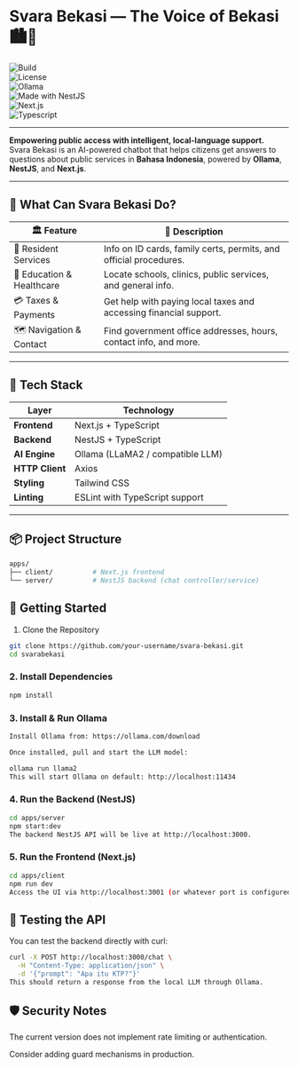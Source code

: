 # Svara Bekasi — The Voice of Bekasi 🏙️💬  
![Build](https://img.shields.io/badge/build-passing-brightgreen?style=flat-square)  
![License](https://img.shields.io/badge/license-MIT-blue.svg?style=flat-square)  
![Ollama](https://img.shields.io/badge/ollama-LLaMA2-success?style=flat-square)  
![Made with NestJS](https://img.shields.io/badge/nestjs-%E2%9D%A4-red?style=flat-square)  
![Next.js](https://img.shields.io/badge/Next.js-frontend-black?style=flat-square)  
![Typescript](https://img.shields.io/badge/TypeScript-strong-blue?style=flat-square)

---

**Empowering public access with intelligent, local-language support.**  
Svara Bekasi is an AI-powered chatbot that helps citizens get answers to questions about public services in **Bahasa Indonesia**, powered by **Ollama**, **NestJS**, and **Next.js**.

---

## 🌟 What Can Svara Bekasi Do?

| 🏛️ Feature               | 📌 Description                                                                 |
|--------------------------|---------------------------------------------------------------------------------|
| 🧾 Resident Services      | Info on ID cards, family certs, permits, and official procedures.              |
| 🏫 Education & Healthcare | Locate schools, clinics, public services, and general info.                    |
| 💳 Taxes & Payments       | Get help with paying local taxes and accessing financial support.              |
| 🗺️ Navigation & Contact   | Find government office addresses, hours, contact info, and more.               |

---

## 🧠 Tech Stack

| Layer       | Technology         |
|-------------|--------------------|
| **Frontend**| Next.js + TypeScript |
| **Backend** | NestJS + TypeScript |
| **AI Engine**| Ollama (LLaMA2 / compatible LLM) |
| **HTTP Client**| Axios |
| **Styling** | Tailwind CSS |
| **Linting** | ESLint with TypeScript support |

---

## 📦 Project Structure

```bash
apps/
├── client/          # Next.js frontend
└── server/          # NestJS backend (chat controller/service)
```

## 🚀 Getting Started
1. Clone the Repository
```bash
git clone https://github.com/your-username/svara-bekasi.git
cd svarabekasi
```

### 2. Install Dependencies
```bash
npm install
```

### 3. Install & Run Ollama

```bash
Install Ollama from: https://ollama.com/download

Once installed, pull and start the LLM model:
```

```bash
ollama run llama2
This will start Ollama on default: http://localhost:11434
```

### 4. Run the Backend (NestJS)

```bash
cd apps/server
npm start:dev
The backend NestJS API will be live at http://localhost:3000.
```

### 5. Run the Frontend (Next.js)

```bash
cd apps/client
npm run dev
Access the UI via http://localhost:3001 (or whatever port is configured).
```

## 🧪 Testing the API
You can test the backend directly with curl:

```bash
curl -X POST http://localhost:3000/chat \
  -H "Content-Type: application/json" \
  -d '{"prompt": "Apa itu KTP?"}'
This should return a response from the local LLM through Ollama.
```

## 🛡️ Security Notes

The current version does not implement rate limiting or authentication.

Consider adding guard mechanisms in production.


